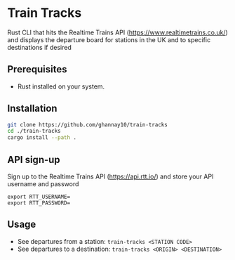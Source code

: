# Train Tracks

Rust CLI that hits the Realtime Trains API (https://www.realtimetrains.co.uk/) and displays the departure board for stations in the UK and to specific destinations if desired

## Prerequisites

- Rust installed on your system.

## Installation

```bash
git clone https://github.com/ghannay10/train-tracks
cd ./train-tracks
cargo install --path .
```

## API sign-up

Sign up to the Realtime Trains API (https://api.rtt.io/) and store your API username and password

```
export RTT_USERNAME=
export RTT_PASSWORD=
```

## Usage

- See departures from a station: `train-tracks <STATION CODE>`
- See departures to a destination: `train-tracks <ORIGIN> <DESTINATION>`
